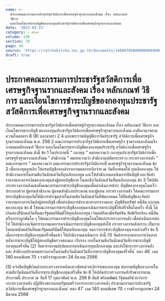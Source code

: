 ```yaml
---
name: >-
  ประกาศคณะกรรมการประชารัฐสวัสดิการเพื่อเศรษฐกิจฐานรากและสังคม เรื่อง หลักเกณฑ์
  วิธีการ
  และเงื่อนไขการชำระบัญชีของกองทุนประชารัฐสวัสดิการเพื่อเศรษฐกิจฐานรากและสังคม
date: '2023-03-23'
category: ง พิเศษ
volume: 140
section: 70
page: 46
source: 'https://ratchakitcha.soc.go.th/documents/140D070S0000000004600.pdf'
draft: true
---
```


# ประกาศคณะกรรมการประชารัฐสวัสดิการเพื่อเศรษฐกิจฐานรากและสังคม เรื่อง หลักเกณฑ์ วิธีการ และเงื่อนไขการชำระบัญชีของกองทุนประชารัฐสวัสดิการเพื่อเศรษฐกิจฐานรากและสังคม

ประกาศคณะกรรมการประชารัฐสวัสดิการเพื่อเศรษฐกิจฐานรากและสังคม เรื่อง หลักเกณฑ์ วิธีการ และเงื่อนไขการชาระบัญชี ของกองทุนประชารัฐสวัสดิการเพื่อเศรษฐกิจฐานรากและสังคม อาศัยอานาจตามความในมาตรา 8 (8) และมาตรา 2 4 แห่งพระราชบัญญัติการจัดประชารัฐ สวัสดิการเพื่อเศรษฐกิจฐานรากและสังคม พ.ศ. 256 2 คณะกรรมการประชารัฐสวัสดิการเพื่อเศรษฐกิจ ฐานรากและสังคมจึงกาหนดหลักเกณฑ์ วิธีการ และเงื่อนไขการชาระบัญชีของกองทุนประชารัฐ สวัสดิการเพื่อเศรษฐกิจฐานรากและสังคม ดังนี้ ข้อ 1 ในประกาศนี้ “ กองทุน ” หมายความว่า กองทุนประชารัฐสวัสดิการเพื่อเศรษฐกิจฐานรากและสังคม “ สำนักงาน ” หมายความว่า สำนักงานปลัดกระทรวง กระทรวงการคลัง “ คณะกรรมการ ” หมายความว่า คณะกรรมการประชารัฐสวัสดิการเพื่ อเศรษฐกิจฐานรากและสังคม ข้อ 2 เมื่อกองทุนยุบเลิก ให้กรมบัญชีกลางส่งรายงานผลการเบิกจ่าย ณ วันที่กาหนดให้ ยุบเลิกกองทุน ให้สำนักงานภายในสามสิบวันนับแต่วันที่ยุบเลิกกองทุน และให้สำนักงานดาเนินการปิดบัญชี และจัดทำรายงานทางการเงินของกองทุนส่งผู้สอบบัญชีภาย ในหกสิบวันนับแต่วันที่ยุบเลิกกองทุน ข้อ 3 ให้ปลัดกระทรวงการคลังแต่งตั้งคณะกรรมการชำระบัญชีกองทุนเพื่อดำเนินการชำระ บัญชีของกองทุนโดยเร็ว ประกอบด้วย ผู้แทนสำนักงาน ผู้แทนสำนักงบประมาณ และผู้แทน กระทรวงการคลัง ให้คณะกรรมการชาระบัญชีกองทุนจัดให้มีการประชุมภำยในสามสิบวันนับแต่วันที่พ้นกาหนด ให้ปิดบัญชีและจัดทำรายงานทางการเงินส่งผู้สอบบัญชี เพื่อดำเนินการชำระสะสางการงานและ บัญชีสินทรัพย์ หนี้สิน และทุนของกองทุน ข้อ 4 ให้คณะกรรมการชาระบัญชีกองทุนดาเนินการชาระบัญชีให้เสร็จสิ้นโดยเร็ว ทั้งนี้ ไม่เกินสองปีนับแต่วันที่คณะรัฐมนตรีมีมติให้ยุบเลิกกองทุน เว้นแต่ยังคงมีทรัพย์สิน สิทธิเรียกร้อง หนี้สิน หรือภาระผูกพันใด ๆ ให้คณะกรรมการชำระบัญชีกองทุนโอนให้แก่กระทรวงการคลัง เพื่อดำเนินการต่อไป ให้สานักงานจัดทารายงานผลการดาเนินการชาระบัญชีกองทุนส่งให้ กระทรวงการคลังทราบ เป็นรายไตรมาสนับแต่วันที่คณะรัฐมนตรีมีมติให้ยุบเลิกกองทุน จนกว่าการชำระบัญชีกองทุนจะแล้วเสร็จ ข้อ 5 เมื่อการชาระบัญชีกองทุนเสร็จสิ้นแล้ว ให้สำนักงานดาเนินการ ดังนี้ (1) จัดส่งรายงานทางการเงินภายหลังการชาระบัญชีให้ผู้สอบบัญชีตรวจสอบแล ะรับรอง ภายในสามสิบวันนับแต่วันที่การชาระบัญชีกองทุนเสร็จสิ้น (2) จัดทารายงานสรุปผลการดาเนินการยุบเลิกกองทุน และส่งให้กระทรวงการคลัง และ สำนักงบประมาณทราบภายในสามสิบวันนับแต่วันที่การชาระบัญชีกองทุนเสร็จสิ้น ้ หนา 46 ่ เลม 140 ตอนพิเศษ 70 ง ราชกิจจานุเบกษา 24 มีนาคม 2566

(3) แจ้งปิดบัญชีเงินฝากกระทรวงการคลังและรหัสหน่วยเบิกจ่ายของกองทุน ต่อกรมบัญชีกลางภายในสามสิบวันนับแต่วันที่การชาระบัญชีกองทุนเสร็จสิ้น ข้อ 6 ให้ปลัดประทรวงการคลังรักษาการตามประกาศนี้ ประกาศ ณ วันที่ 17 กุมภาพันธ์ พ.ศ. 256 6 สันติ พร้อมพัฒน์ รัฐมนตรีช่วยว่าการกระทรวงการคลัง ปฏิบัติราชการแทนรัฐมนตรีว่าการกระทรวงการคลัง ประธานกรรมการประชารัฐสวัสดิการเพื่อเศรษฐกิจฐานรากและสังคม ้ หนา 47 ่ เลม 140 ตอนพิเศษ 70 ง ราชกิจจานุเบกษา 24 มีนาคม 2566
